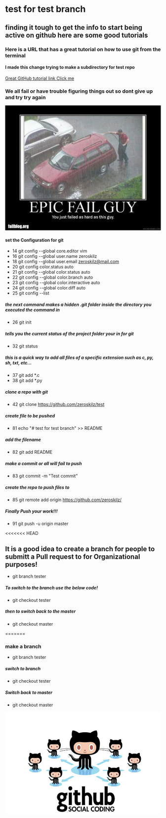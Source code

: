 # test for test branch
## finding it tough to get the info to start being active on github here are some good tutorials 
### Here is a URL that has a great tutorial on how to use git from the terminal
#### I made this change trying to make a subdirectory for test repo

[Great GitHub tutorial link Click me](https://git-scm.com/book/en/v2/Git-Basics-Recording-Changes-to-the-Repository)



### We all fail or have trouble figuring things out so dont give up and try try again

![Github Logo](https://github.com/zeroskilz/test/blob/master/fail.jpeg "Epic fail")
   
#### set the Configuration for git 
   * 14  git config --global core.editor vim
   * 16  git config --global user.name zeroskilz 
   * 18  git config --global user.email zeroskilz@mail.com 
   * 20  git config color.status auto
   * 21  git config --global color.status auto
   * 22  git config --global color.branch auto
   * 23  git config --global color.interactive auto
   * 24  git config --global color.diff auto
   * 25  git config --list
   
##### the next command makes a hidden .git folder inside the directory you executed the command in 
   * 26  git init
   
##### tells you the current status of the project folder your in for git
   * 32  git status

##### this is a quick way to add all files of a specific extension such as c, py, sh, txt, etc...
   * 37  git add *.c
   * 38  git add *.py

##### clone a repo with git 
   * 42  git clone https://github.com/zeroskilz/test

##### create file to be pushed  
   * 81  echo "# test for test branch" >> README
##### add the filename
   * 82  git add README
##### make a commit or all will fail to push
   * 83  git commit -m "Test  commit"

##### create the repo to push files to 
   * 85  git remote add origin https://github.com/zeroskilz/

##### Finally Push your work!!! 
   * 91  git push -u origin master

<<<<<<< HEAD

## It is a good idea to create a branch for people to submitt a Pull request to for Organizational purposes!
   * git branch tester
##### To switch to the branch use the below code!
   * git checkout tester
##### then to switch back to the master
   * git checkout master


=======
### make a branch 
   * git branch tester
##### switch to branch 
   * git checkout tester

##### Switch back to master
   * git checkout master


![Github Logo](https://github.com/zeroskilz/test/blob/master/images.duckduckgo.com.jpeg "Social Coding")

<!-- finito -->


